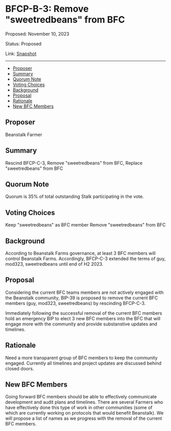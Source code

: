 # BFCP-B-3: Remove "sweetredbeans" from BFC

Proposed: November 10, 2023

Status: Proposed

Link: [Snapshot](https://snapshot.org/#/beanstalkfarms.eth/proposal/0xa59b3d4ba30888a9435beff7509cfa69879b005234b99724b8d545875f855b42)

---

- [Proposer](#proposer)
- [Summary](#summary)
- [Quorum Note](#quorum-note)
- [Voting Choices](#voting-choices)
- [Background](#background)
- [Proposal](#proposal)
- [Rationale](#rationale)
- [New BFC Members](#new-bfc-members)

## Proposer
Beanstalk Farmer

## Summary
Rescind BFCP-C-3, Remove "sweetredbeans" from BFC, Replace "sweetredbeans" from BFC

## Quorum Note
Quorum is 35% of total outstanding Stalk participating in the vote.

## Voting Choices
Keep "sweetredbeans" as BFC member
Remove "sweetredbeans" from BFC

## Background
According to Beanstalk Farms governance, at least 3 BFC members will control Beanstalk Farms. Accordingly, BFCP-C-3 extended the terms of guy, mod323, sweetredbeans until end of H2 2023.

## Proposal
Considering the current BFC teams members are not actively engaged with the Beanstalk community, BIP-39 is proposed to remove the current BFC members (guy, mod323, sweetredbeans) by rescinding BFCP-C-3. 

Immediately following the successful removal of the current BFC members hold an emergency BIP to elect 3 new BFC members into the BFC that will engage more with the community and provide substanstive updates and timelines.

## Rationale
Need a more transparent group of BFC members to keep the community engaged. Currently all timelines and project updates are discussed behind closed doors.

## New BFC Members
Going forward BFC members should be able to effectively communicate development and audit plans and timelines. There are several Farmers who have effectively done this type of work in other communities (some of which are currently working on protocols that would benefit Beanstalk). We will propose a list of names as we progress with the removal of the current BFC members.
